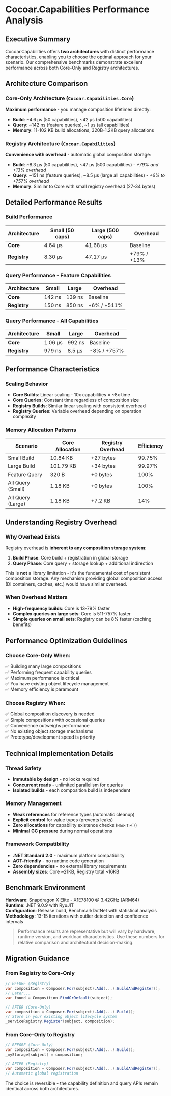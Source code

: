 # Cocoar.Capabilities Performance Analysis

## Executive Summary

Cocoar.Capabilities offers **two architectures** with distinct performance characteristics, enabling you to choose the optimal approach for your scenario. Our comprehensive benchmarks demonstrate excellent performance across both Core-Only and Registry architectures.

## Architecture Comparison

### Core-Only Architecture (`Cocoar.Capabilities.Core`)
**Maximum performance** - you manage composition lifetimes directly:
- **Build**: ~4.6 μs (50 capabilities), ~42 μs (500 capabilities)
- **Query**: ~142 ns (feature queries), ~1 μs (all capabilities)  
- **Memory**: 11-102 KB build allocations, 320B-1.2KB query allocations

### Registry Architecture (`Cocoar.Capabilities`)
**Convenience with overhead** - automatic global composition storage:
- **Build**: ~8.3 μs (50 capabilities), ~47 μs (500 capabilities) - *+79% and +13% overhead*
- **Query**: ~151 ns (feature queries), ~8.5 μs (large all capabilities) - *+6% to +757% overhead*
- **Memory**: Similar to Core with small registry overhead (27-34 bytes)

## Detailed Performance Results

### Build Performance
| Architecture | Small (50 caps) | Large (500 caps) | Overhead | 
|-------------|------------------|------------------|----------|
| **Core** | 4.64 μs | 41.68 μs | Baseline |
| **Registry** | 8.30 μs | 47.17 μs | +79% / +13% |

### Query Performance - Feature Capabilities
| Architecture | Small | Large | Overhead |
|-------------|-------|-------|----------|
| **Core** | 142 ns | 139 ns | Baseline |
| **Registry** | 150 ns | 850 ns | +6% / +511% |

### Query Performance - All Capabilities  
| Architecture | Small | Large | Overhead |
|-------------|-------|-------|----------|
| **Core** | 1.06 μs | 992 ns | Baseline |
| **Registry** | 979 ns | 8.5 μs | -8% / +757% |

## Performance Characteristics

### Scaling Behavior
- **Core Builds**: Linear scaling - 10x capabilities = ~8x time
- **Core Queries**: Constant time regardless of composition size
- **Registry Builds**: Similar linear scaling with consistent overhead
- **Registry Queries**: Variable overhead depending on operation complexity

### Memory Allocation Patterns
| Scenario | Core Allocation | Registry Overhead | Efficiency |
|----------|-----------------|-------------------|------------|
| Small Build | 10.84 KB | +27 bytes | 99.75% |
| Large Build | 101.79 KB | +34 bytes | 99.97% |
| Feature Query | 320 B | +0 bytes | 100% |
| All Query (Small) | 1.18 KB | +0 bytes | 100% |
| All Query (Large) | 1.18 KB | +7.2 KB | 14% |

## Understanding Registry Overhead

### Why Overhead Exists
Registry overhead is **inherent to any composition storage system**:

1. **Build Phase**: Core build + registration in global storage
2. **Query Phase**: Core query + storage lookup + additional indirection

This is **not** a library limitation - it's the fundamental cost of persistent composition storage. Any mechanism providing global composition access (DI containers, caches, etc.) would have similar overhead.

### When Overhead Matters
- **High-frequency builds**: Core is 13-79% faster
- **Complex queries on large sets**: Core is 511-757% faster
- **Simple queries on small sets**: Registry can be 8% faster (caching benefits)

## Performance Optimization Guidelines

### Choose Core-Only When:
✅ Building many large compositions  
✅ Performing frequent capability queries  
✅ Maximum performance is critical  
✅ You have existing object lifecycle management  
✅ Memory efficiency is paramount  

### Choose Registry When:
✅ Global composition discovery is needed  
✅ Simple compositions with occasional queries  
✅ Convenience outweighs performance  
✅ No existing object storage mechanisms  
✅ Prototype/development speed is priority  

## Technical Implementation Details

### Thread Safety
- **Immutable by design** - no locks required
- **Concurrent reads** - unlimited parallelism for queries
- **Isolated builds** - each composition build is independent

### Memory Management
- **Weak references** for reference types (automatic cleanup)
- **Explicit control** for value types (prevents leaks)
- **Zero allocations** for capability existence checks (`Has<T>()`)
- **Minimal GC pressure** during normal operations

### Framework Compatibility
- **.NET Standard 2.0** - maximum platform compatibility
- **AOT-friendly** - no runtime code generation
- **Zero dependencies** - no external library requirements
- **Assembly sizes**: Core ~21KB, Registry total ~16KB

## Benchmark Environment

**Hardware**: Snapdragon X Elite - X1E78100 @ 3.42GHz (ARM64)  
**Runtime**: .NET 9.0.9 with RyuJIT  
**Configuration**: Release build, BenchmarkDotNet with statistical analysis  
**Methodology**: 13-15 iterations with outlier detection and confidence intervals  

> Performance results are representative but will vary by hardware, runtime version, and workload characteristics. Use these numbers for relative comparison and architectural decision-making.

## Migration Guidance

### From Registry to Core-Only
```csharp
// BEFORE (Registry)
var composition = Composer.For(subject).Add(...).BuildAndRegister();
// Later...
var found = Composition.FindOrDefault(subject);

// AFTER (Core-Only)  
var composition = Composer.For(subject).Add(...).Build();
// Store in your existing object lifecycle system
_serviceRegistry.Register(subject, composition);
```

### From Core-Only to Registry
```csharp
// BEFORE (Core-Only)
var composition = Composer.For(subject).Add(...).Build();
_myStorage[subject] = composition;

// AFTER (Registry)
var composition = Composer.For(subject).Add(...).BuildAndRegister();
// Automatic global registration
```

The choice is reversible - the capability definition and query APIs remain identical across both architectures.